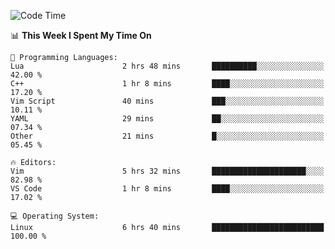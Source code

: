 <!-- [![Top Langs](https://github-readme-stats.vercel.app/api/top-langs/?username=gagahsyuja&theme=dracula&hide_border=true&border_radius=7)](https://github.com/anuraghazra/github-readme-stats) -->

<!--START_SECTION:waka-->
![Code Time](http://img.shields.io/badge/Code%20Time-159%20hrs%2027%20mins-blue)

📊 **This Week I Spent My Time On** 

```text
💬 Programming Languages: 
Lua                      2 hrs 48 mins       ██████████░░░░░░░░░░░░░░░   42.00 % 
C++                      1 hr 8 mins         ████░░░░░░░░░░░░░░░░░░░░░   17.20 % 
Vim Script               40 mins             ███░░░░░░░░░░░░░░░░░░░░░░   10.11 % 
YAML                     29 mins             ██░░░░░░░░░░░░░░░░░░░░░░░   07.34 % 
Other                    21 mins             █░░░░░░░░░░░░░░░░░░░░░░░░   05.45 % 

🔥 Editors: 
Vim                      5 hrs 32 mins       █████████████████████░░░░   82.98 % 
VS Code                  1 hr 8 mins         ████░░░░░░░░░░░░░░░░░░░░░   17.02 % 

💻 Operating System: 
Linux                    6 hrs 40 mins       █████████████████████████   100.00 % 
```


<!--END_SECTION:waka-->
